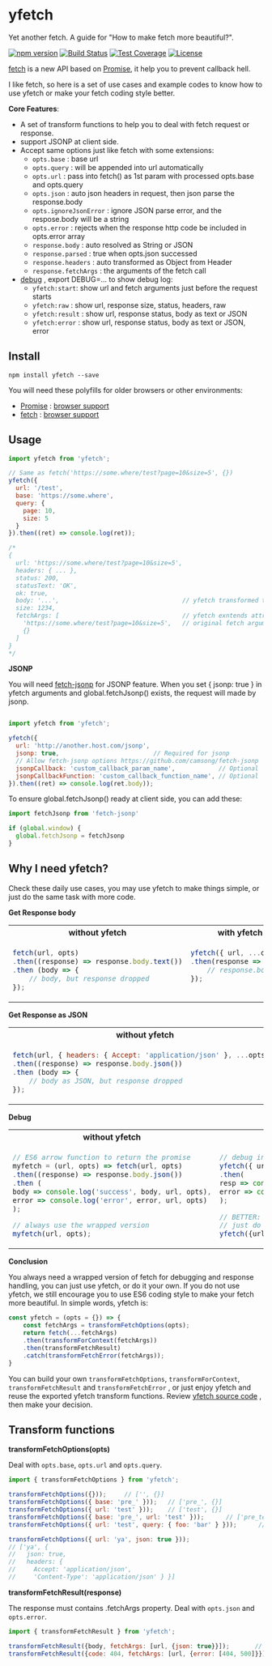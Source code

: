 yfetch
======
Yet another fetch. A guide for "How to make fetch more beautiful?".

[![npm version](https://img.shields.io/npm/v/yfetch.svg)](https://www.npmjs.org/package/yfetch) [![Build Status](https://travis-ci.org/zordius/yfetch.svg?branch=master)](https://travis-ci.org/zordius/yfetch) [![Test Coverage](https://codeclimate.com/github/zordius/yfetch/badges/coverage.svg)](https://codeclimate.com/github/zordius/yfetch) [![License](https://img.shields.io/badge/license-MIT-green.svg)](LICENSE)

[fetch](https://developer.mozilla.org/en-US/docs/Web/API/Fetch_API/Using_Fetch) is a new API based on [Promise](https://developers.google.com/web/fundamentals/getting-started/primers/promises), it help you to prevent callback hell.

I like fetch, so here is a set of use cases and example codes to know how to use yfetch or make your fetch coding style better.

**Core Features**:
* A set of transform functions to help you to deal with fetch request or response.
* support JSONP at client side.
* Accept same options just like fetch with some extensions:
  * `opts.base` : base url
  * `opts.query` : will be appended into url automatically
  * `opts.url` : pass into fetch() as 1st param with processed opts.base and opts.query
  * `opts.json` : auto json headers in request, then json parse the response.body
  * `opts.ignoreJsonError` : ignore JSON parse error, and the respose.body will be a string
  * `opts.error` : rejects when the response http code be included in opts.error array
  * `response.body` : auto resolved as String or JSON
  * `response.parsed` : true when opts.json successed
  * `response.headers` : auto transformed as Object from Header
  * `response.fetchArgs` : the arguments of the fetch call
* [debug](https://www.npmjs.com/package/debug) , export DEBUG=... to show debug log:
  * `yfetch:start`: show url and fetch arguments just before the request starts
  * `yfetch:raw` : show url, response size, status, headers, raw
  * `yfetch:result` : show url, response status, body as text or JSON
  * `yfetch:error` : show url, response status, body as text or JSON, error

Install
-------

```
npm install yfetch --save
```

You will need these polyfills for older browsers or other environments:
* [Promise](https://www.npmjs.com/search?q=promise%20polyfill&page=1&ranking=popularity) : [browser support](http://caniuse.com/#feat=promises)
* [fetch](https://www.npmjs.com/search?q=fetch%20polyfill&page=1&ranking=popularity) : [browser support](http://caniuse.com/#feat=fetch)

Usage
-----

```javascript
import yfetch from 'yfetch';

// Same as fetch('https://some.where/test?page=10&size=5', {})
yfetch({
  url: '/test',
  base: 'https://some.where',
  query: {
    page: 10,
    size: 5
  }
}).then((ret) => console.log(ret));

/*
{
  url: 'https://some.where/test?page=10&size=5',
  headers: { ... },
  status: 200,
  statusText: 'OK',
  ok: true,
  body: '...',                                  // yfetch transformed text or JSON
  size: 1234,
  fetchArgs: [                                  // yfetch exntends attribute,
    'https://some.where/test?page=10&size=5',   // original fetch arguments stores here
    {}
  ]
}
*/
```

**JSONP**

You will need <a href="https://www.npmjs.com/package/fetch-jsonp">fetch-jsonp</a> for JSONP feature. When you set { jsonp: true } in yfetch arguments and global.fetchJsonp() exists, the request will made by jsonp.

```javascript

import yfetch from 'yfetch';

yfetch({
  url: 'http://another.host.com/jsonp',
  jsonp: true,                          // Required for jsonp
  // Allow fetch-jsonp options https://github.com/camsong/fetch-jsonp
  jsonpCallback: 'custom_callback_param_name',            // Optional
  jsonpCallbackFunction: 'custom_callback_function_name', // Optional
}).then((ret) => console.log(ret.body));
```

To ensure global.fetchJsonp() ready at client side, you can add these:

```javascript
import fetchJsonp from 'fetch-jsonp'

if (global.window) {
  global.fetchJsonp = fetchJsonp
}
```

Why I need yfetch?
------------------

Check these daily use cases, you may use yfetch to make things simple, or just do the same task with more code.

**Get Response body**
<table>
 <tr>
  <th width="50%">without yfetch</th><th width="50%">with yfetch</th>
 </tr>
 <tr>
  <td valign="top">

```javascript
fetch(url, opts)
.then((response) => response.body.text())
.then (body => {
    // body, but response dropped
});
```

  </td>
  <td valign="top">

```javascript
yfetch({ url, ...opts })
.then(response => {
    // response.body
});
```

  </td>
 </tr>
</table>

**Get Response as JSON**
<table>
 <tr>
  <th width="50%">without yfetch</th><th width="50%">with yfetch</th>
 </tr>
 <tr>
  <td valign="top">

```javascript
fetch(url, { headers: { Accept: 'application/json' }, ...opts })
.then((response) => response.body.json())
.then (body => {
    // body as JSON, but response dropped
});
```

  </td>
  <td valign="top">

```javascript
yfetch({ url, json: true, ...opts })
.then(response => {
    // response.body as JSON
});
```

  </td>
 </tr>
</table>

**Debug**
<table>
 <tr>
  <th width="50%">without yfetch</th><th width="50%">with yfetch</th>
 </tr>
 <tr>
  <td valign="top">

```javascript
// ES6 arrow function to return the promise
myfetch = (url, opts) => fetch(url, opts)
.then((response) => response.body.json())
.then (
body => console.log('success', body, url, opts),
error => console.log('error', error, url, opts)
);

// always use the wrapped version
myfetch(url, opts);
```

  </td>
  <td valign="top">

```javascript
// debug in your code....deprecated
yfetch({ url, ...opts })
.then(
resp => console.log('success', resp.body, resp.fetchArgs),
error => console.log('error', error, error.fetchArgs)
);

// BETTER: export DEBUG=yfetch:* then
// just do yfetch without changing your code
yfetch({url, json: true, ...opts})
```

  </td>
 </tr>
</table>

**Conclusion**

You always need a wrapped version of fetch for debugging and response handling, you can just use yfetch, or do it your own. If you do not use yfetch, we still encourage you to use ES6 coding style to make your fetch more beautiful. In simple words, yfetch is:

```javascript
const yfetch = (opts = {}) => {
    const fetchArgs = transformFetchOptions(opts);
    return fetch(...fetchArgs)
    .then(transformForContext(fetchArgs))
    .then(transformFetchResult)
    .catch(transformFetchError(fetchArgs));
}
```

You can build your own `transformFetchOptions`, `transformForContext`, `transformFetchResult` and `transformFetchError` , or just enjoy yfetch and reuse the exported yfetch transform functions. Review [yfetch source code](src.js) , then make your decision.

Transform functions
-------------------
**transformFetchOptions(opts)**

Deal with `opts.base`, `opts.url` and `opts.query`.

```javascript
import { transformFetchOptions } from 'yfetch';

transformFetchOptions({}));     // ['', {}]
transformFetchOptions({ base: 'pre_' }));   // ['pre_', {}]
transformFetchOptions({ url: 'test' }));    // ['test', {}]
transformFetchOptions({ base: 'pre_', url: 'test' }));      // ['pre_test', {}]
transformFetchOptions({ url: 'test', query: { foo: 'bar' } }));      // ['test?foo=bar', {}]

transformFetchOptions({ url: 'ya', json: true }));
// ['ya', {
//   json: true,
//   headers: {
//     Accept: 'application/json',
//     'Content-Type': 'application/json' } }]
```

**transformFetchResult(response)**

The response must contains .fetchArgs property. Deal with `opts.json` and `opts.error`.

```javascript
import { transformFetchResult } from 'yfetch';

transformFetchResult({body, fetchArgs: [url, {json: true}}]);       // will JSON.parse(body)
transformFetchResult({code: 404, fetchArgs: [url, {error: [404, 500]}}]);   // will throw
```
